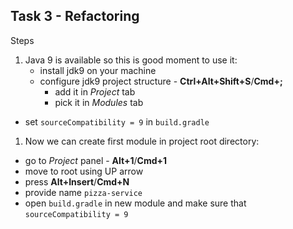 ## Task 3 - Refactoring



Steps
1. Java 9 is available so this is good moment to use it:
   * install jdk9 on your machine
   * configure jdk9 project structure - **Ctrl+Alt+Shift+S**/**Cmd+;**
     * add it in *Project* tab
     * pick it in *Modules* tab
  * set `sourceCompatibility = 9` in `build.gradle`
1. Now we can create first module in project root directory:
  * go to *Project* panel - **Alt+1**/**Cmd+1**
  * move to root using UP arrow
  * press **Alt+Insert**/**Cmd+N**
  * provide name `pizza-service`
  * open `build.gradle` in new module and make sure that `sourceCompatibility = 9`
